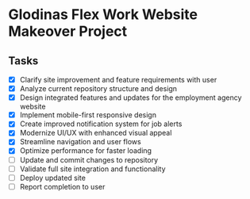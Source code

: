 # Glodinas Flex Work Website Makeover Project

## Tasks
- [x] Clarify site improvement and feature requirements with user
- [x] Analyze current repository structure and design
- [x] Design integrated features and updates for the employment agency website
- [x] Implement mobile-first responsive design
- [x] Create improved notification system for job alerts
- [x] Modernize UI/UX with enhanced visual appeal
- [x] Streamline navigation and user flows
- [x] Optimize performance for faster loading
- [ ] Update and commit changes to repository
- [ ] Validate full site integration and functionality
- [ ] Deploy updated site
- [ ] Report completion to user
